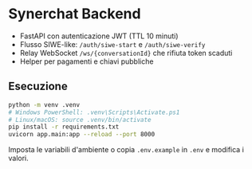 Synerchat Backend
=================

- FastAPI con autenticazione JWT (TTL 10 minuti)
- Flusso SIWE-like: `/auth/siwe-start` e `/auth/siwe-verify`
- Relay WebSocket `/ws/{conversationId}` che rifiuta token scaduti
- Helper per pagamenti e chiavi pubbliche

Esecuzione
----------

```bash
python -m venv .venv
# Windows PowerShell: .venv\Scripts\Activate.ps1
# Linux/macOS: source .venv/bin/activate
pip install -r requirements.txt
uvicorn app.main:app --reload --port 8000
```

Imposta le variabili d'ambiente o copia `.env.example` in `.env` e modifica i valori.